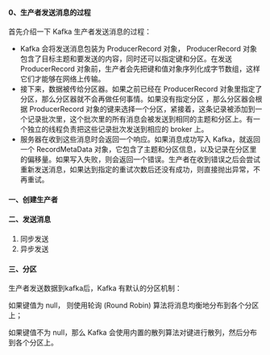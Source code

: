 #### 0、生产者发送消息的过程

首先介绍一下 Kafka 生产者发送消息的过程：

- Kafka 会将发送消息包装为 ProducerRecord 对象， ProducerRecord 对象包含了目标主题和要发送的内容，同时还可以指定键和分区。在发送 ProducerRecord 对象前，生产者会先把键和值对象序列化成字节数组，这样它们才能够在网络上传输。
- 接下来，数据被传给分区器。如果之前已经在 ProducerRecord 对象里指定了分区，那么分区器就不会再做任何事情。如果没有指定分区 ，那么分区器会根据 ProducerRecord 对象的键来选择一个分区，紧接着，这条记录被添加到一个记录批次里，这个批次里的所有消息会被发送到相同的主题和分区上。有一个独立的线程负责把这些记录批次发送到相应的 broker 上。
- 服务器在收到这些消息时会返回一个响应。如果消息成功写入 Kafka，就返回一个 RecordMetaData 对象，它包含了主题和分区信息，以及记录在分区里的偏移量。如果写入失败，则会返回一个错误。生产者在收到错误之后会尝试重新发送消息，如果达到指定的重试次数后还没有成功，则直接抛出异常，不再重试。

#### 一、创建生产者

#### 二、发送消息

1. 同步发送
2. 异步发送

#### 三、分区

生产者发送数据到kafka后，Kafka 有默认的分区机制：

如果键值为 null， 则使用轮询 (Round Robin) 算法将消息均衡地分布到各个分区上；

如果键值不为 null，那么 Kafka 会使用内置的散列算法对键进行散列，然后分布到各个分区上。